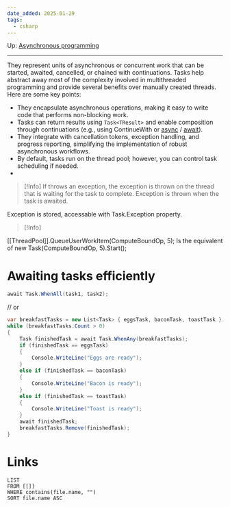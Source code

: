 ```yaml
---
date_added: 2025-01-29
tags:
  - csharp
---
```

Up: [Asynchronous programming](Asynchronous%20programming.md)
___
They represent units of asynchronous or concurrent work that can be started, awaited, cancelled, or chained with continuations. Tasks help abstract away most of the complexity involved in multithreaded programming and provide several benefits over manually created threads. Here are some key points:

- They encapsulate asynchronous operations, making it easy to write code that performs non-blocking work.
- Tasks can return results using `Task<TResult>` and enable composition through continuations (e.g., using ContinueWith or [async](async.md) / [await](await.md)).
- They integrate with cancellation tokens, exception handling, and progress reporting, simplifying the implementation of robust asynchronous workflows.
- By default, tasks run on the thread pool; however, you can control task scheduling if needed.
- 

>[!Info]
> If throws an exception, the exception is thrown on the thread that is waiting for the task to complete. Exception is thrown when the task is awaited.

Exception is stored, accessable with Task.Exception property.


>[!Info]
> 
[[ThreadPool]].QueueUserWorkItem(ComputeBoundOp, 5); 
Is the equivalent of 
new Task(ComputeBoundOp, 5).Start();
# Awaiting tasks efficiently
```csharp
await Task.WhenAll(task1, task2);
```
// or
```cs
var breakfastTasks = new List<Task> { eggsTask, baconTask, toastTask };
while (breakfastTasks.Count > 0)
{
    Task finishedTask = await Task.WhenAny(breakfastTasks);
    if (finishedTask == eggsTask)
    {
        Console.WriteLine("Eggs are ready");
    }
    else if (finishedTask == baconTask)
    {
        Console.WriteLine("Bacon is ready");
    }
    else if (finishedTask == toastTask)
    {
        Console.WriteLine("Toast is ready");
    }
    await finishedTask;
    breakfastTasks.Remove(finishedTask);
}

```
# Links
```dataview
LIST
FROM [[]]
WHERE contains(file.name, "")
SORT file.name ASC
```
